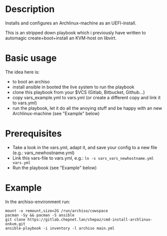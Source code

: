 # Description

Installs and configures an Archlinux-machine as an UEFI-install.

This is an stripped down playbook which i previously have written to
automagic create+boot+install an KVM-host on libvirt.

# Basic usage

The idea here is:
* to boot an archiso
* install ansible in booted the live system to run the playbook
* clone this playbook from your $VCS (Gitlab, Bitbucket, Github...)
* copy vars_example.yml to vars.yml (or create a different copy and link it to vars.yml)
* run the playbook, let it do all the anoying stuff and be happy with an new Archlinux-machine (see "Example" below)

# Prerequisites

* Take a look in the vars.yml, adapt it, and save your config to a new file (e.g.: vars_newhostname.yml)
* Link this vars-file to vars.yml, e.g.: `ln -s vars_vars_newhostname.yml vars.yml`
* Run the playbook (see "Example" below)

# Example

In the archiso-environment run:

~~~
mount -o remount,size=2G /run/archiso/cowspace 
pacman -Sy && pacman -S ansible
git clone https://gitlab.chepnet.lan/chepaz/cmd-install-archlinux-onkvm.git
ansible-playbook -i inventory -l archiso main.yml 
~~~
